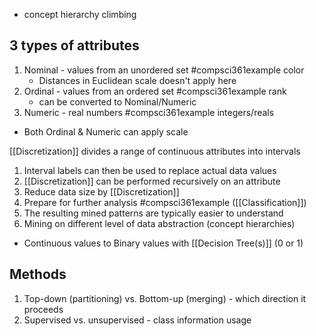 - concept hierarchy climbing

## 3 types of attributes
1. Nominal - values from an unordered set #compsci361example color
	- Distances in Euclidean scale doesn't apply here
2. Ordinal - values from an ordered set #compsci361example rank
	- can be converted to Nominal/Numeric
3. Numeric - real numbers #compsci361example integers/reals
- Both Ordinal & Numeric can apply scale

[[Discretization]] divides a range of continuous attributes into intervals
1. Interval labels can then be used to replace actual data values
2. [[Discretization]] can be performed recursively on an attribute
3. Reduce data size by [[Discretization]]
4. Prepare for further analysis #compsci361example ([[Classification]])
5. The resulting mined patterns are typically easier to understand
6. Mining on different level of data abstraction (concept hierarchies)
- Continuous values to Binary values with [[Decision Tree(s)]] (0 or 1)

## Methods
1. Top-down (partitioning) vs. Bottom-up (merging) - which direction it proceeds
2. Supervised vs. unsupervised - class information usage